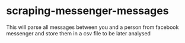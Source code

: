 # scraping-messenger-messages
This will parse all messages between you and a person from facebook messenger and store them in a csv file to be later analysed
